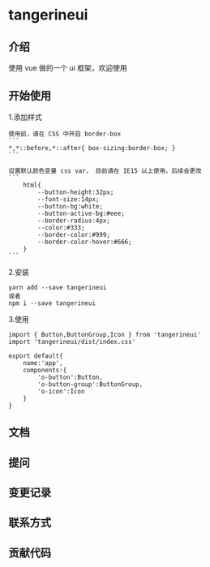 # tangerineui

## 介绍
使用 vue 做的一个 ui 框架，欢迎使用
## 开始使用
1.添加样式

    使用前，请在 CSS 中开启 border-box
    ```
    *,*::before,*::after{ box-sizing:border-box; }
    ```

    设置默认颜色变量 css var， 目前请在 IE15 以上使用，后续会更改
    ```
        html{
            --button-height:32px;
            --font-size:14px;
            --button-bg:white;
            --button-active-bg:#eee;
            --border-radius:4px;
            --color:#333;
            --border-color:#999;
            --border-color-hover:#666;
        }
    ```
2.安装
```
yarn add --save tangerineui
或者 
npm i --save tangerineui
```
3.使用
```
import { Button,ButtonGroup,Icon } from 'tangerineui'
import 'tangerineui/dist/index.css'

export default{
    name:'app',
    components:{
        'o-button':Button,
        'o-button-group':ButtonGroup,
        'o-icon':Icon
    }
}
```

## 文档
## 提问
## 变更记录
## 联系方式
## 贡献代码